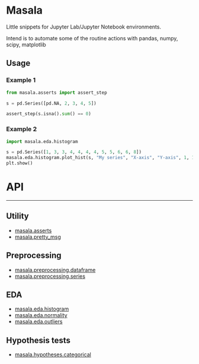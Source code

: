 # Masala

Little snippets for Jupyter Lab/Jupyter Notebook environments.

Intend is to automate some of the routine actions with pandas, numpy, scipy, matplotlib

## Usage
### Example 1
```python
from masala.asserts import assert_step

s = pd.Series([pd.NA, 2, 3, 4, 5])

assert_step(s.isna().sum() == 0)
```

### Example 2
```python
import masala.eda.histogram

s = pd.Series([1, 3, 3, 4, 4, 4, 4, 5, 5, 6, 6, 8])
masala.eda.histogram.plot_hist(s, "My series", "X-axis", "Y-axis", 1, 1, False, None)
plt.show()
```

# API
---
## Utility
- [masala.asserts](doc/masala.asserts.md)
- [masala.pretty_msg](doc/masala.pretty_msg.md)

## Preprocessing
- [masala.preprocessing.dataframe](preprocessing/doc/masala.preprocessing.dataframe.md)
- [masala.preprocessing.series](preprocessing/doc/masala.preprocessing.series.md)

## EDA
- [masala.eda.histogram](eda/doc/masala.histogram.md)
- [masala.eda.normality](eda/doc/masala.normality.md)
- [masala.eda.outliers](eda/doc/masala.outliers.md)

## Hypothesis tests
- [masala.hypotheses.categorical](hypotheses/doc/masala.hypotheses.categorical.md)
